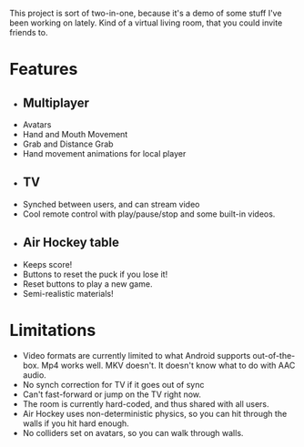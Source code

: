 This project is sort of two-in-one, because it's a demo of some stuff I've been working on lately. Kind of a virtual living room, that you could invite friends to.

# Features
- ## Multiplayer
 - Avatars
 - Hand and Mouth Movement
 - Grab and Distance Grab
 - Hand movement animations for local player
- ## TV
 - Synched between users, and can stream video
 - Cool remote control with play/pause/stop and some built-in videos.
- ## Air Hockey table
 - Keeps score!
 - Buttons to reset the puck if you lose it!
 - Reset buttons to play a new game.
 - Semi-realistic materials!

# Limitations
- Video formats are currently limited to what Android supports out-of-the-box. Mp4 works well. MKV doesn't. It doesn't know what to do with AAC audio. 
- No synch correction for TV if it goes out of sync
- Can't fast-forward or jump on the TV right now.
- The room is currently hard-coded, and thus shared with all users.
- Air Hockey uses non-deterministic physics, so you can hit through the walls if you hit hard enough.
- No colliders set on avatars, so you can walk through walls.
